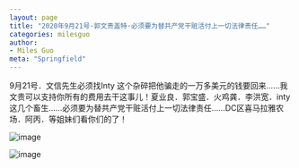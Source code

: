 ```yaml
---
layout: page
title: "2020年9月21号·郭文贵盖特·必须要为替共产党干赃活付上一切法律责任……"
categories: milesguo
author:
- Miles Guo
meta: "Springfield"
---
```


9月21号．文信先生必须找Inty 这个杂碎把他骗走的一万多美元的钱要回来……我文贵可以支持你所有的费用去干这事儿！夏业良．郭宝盛．火鸡龚．李洪宽．inty这几个畜生……必须要为替共产党干赃活付上一切法律责任……DC区喜马拉雅农场．阿丙．等姐妹们看你们的了！ 

![image](../../../../image/milesguo/2020_09_22_Miles_Guo_Getter_1_1.jpeg)

![image](../../../../image/milesguo/2020_09_22_Miles_Guo_Getter_1_2.jpeg)
